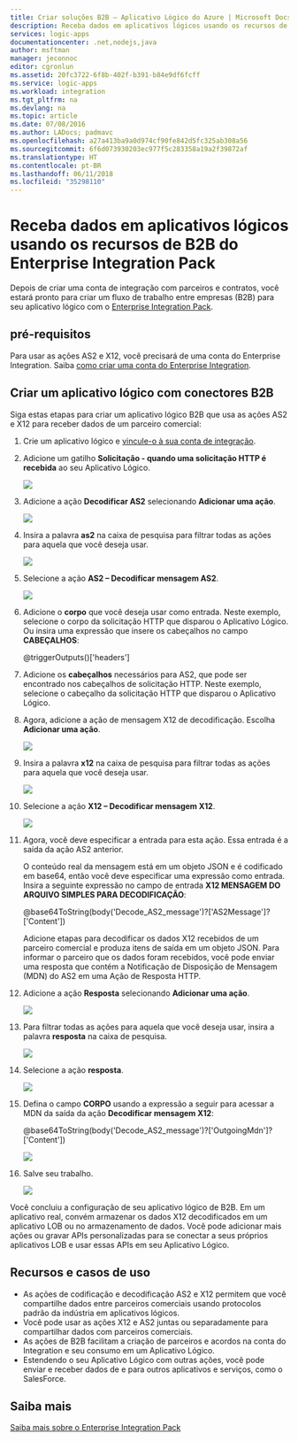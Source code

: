 ```yaml
---
title: Criar soluções B2B – Aplicativo Lógico do Azure | Microsoft Docs
description: Receba dados em aplicativos lógicos usando os recursos de B2B do Enterprise Integration Pack
services: logic-apps
documentationcenter: .net,nodejs,java
author: msftman
manager: jeconnoc
editor: cgronlun
ms.assetid: 20fc3722-6f8b-402f-b391-b84e9df6fcff
ms.service: logic-apps
ms.workload: integration
ms.tgt_pltfrm: na
ms.devlang: na
ms.topic: article
ms.date: 07/08/2016
ms.author: LADocs; padmavc
ms.openlocfilehash: a27a413ba9a0d974cf90fe842d5fc325ab308a56
ms.sourcegitcommit: 6f6d073930203ec977f5c283358a19a2f39872af
ms.translationtype: HT
ms.contentlocale: pt-BR
ms.lasthandoff: 06/11/2018
ms.locfileid: "35298110"
---
```

# <a name="receive-data-in-logic-apps-with-the-b2b-features-in-the-enterprise-integration-pack"></a>Receba dados em aplicativos lógicos usando os recursos de B2B do Enterprise Integration Pack

Depois de criar uma conta de integração com parceiros e contratos, você estará pronto para criar um fluxo de trabalho entre empresas (B2B) para seu aplicativo lógico com o [Enterprise Integration Pack](logic-apps-enterprise-integration-overview.md).

## <a name="prerequisites"></a>pré-requisitos

Para usar as ações AS2 e X12, você precisará de uma conta do Enterprise Integration. Saiba [como criar uma conta do Enterprise Integration](../logic-apps/logic-apps-enterprise-integration-accounts.md).

## <a name="create-a-logic-app-with-b2b-connectors"></a>Criar um aplicativo lógico com conectores B2B

Siga estas etapas para criar um aplicativo lógico B2B que usa as ações AS2 e X12 para receber dados de um parceiro comercial:

1. Crie um aplicativo lógico e [vincule-o à sua conta de integração](../logic-apps/logic-apps-enterprise-integration-accounts.md).

2. Adicione um gatilho **Solicitação - quando uma solicitação HTTP é recebida** ao seu Aplicativo Lógico.

    ![](./media/logic-apps-enterprise-integration-b2b/flatfile-1.png)

3. Adicione a ação **Decodificar AS2** selecionando **Adicionar uma ação**.

    ![](./media/logic-apps-enterprise-integration-b2b/transform-2.png)

4. Insira a palavra **as2** na caixa de pesquisa para filtrar todas as ações para aquela que você deseja usar.

    ![](./media/logic-apps-enterprise-integration-b2b/b2b-5.png)

5. Selecione a ação **AS2 – Decodificar mensagem AS2**.

    ![](./media/logic-apps-enterprise-integration-b2b/b2b-6.png)

6. Adicione o **corpo** que você deseja usar como entrada. Neste exemplo, selecione o corpo da solicitação HTTP que disparou o Aplicativo Lógico. Ou insira uma expressão que insere os cabeçalhos no campo **CABEÇALHOS**:

    @triggerOutputs()['headers']

7. Adicione os **cabeçalhos** necessários para AS2, que pode ser encontrado nos cabeçalhos de solicitação HTTP. Neste exemplo, selecione o cabeçalho da solicitação HTTP que disparou o Aplicativo Lógico.

8. Agora, adicione a ação de mensagem X12 de decodificação. Escolha **Adicionar uma ação**.

    ![](./media/logic-apps-enterprise-integration-b2b/b2b-9.png)

9. Insira a palavra **x12** na caixa de pesquisa para filtrar todas as ações para aquela que você deseja usar.

    ![](./media/logic-apps-enterprise-integration-b2b/b2b-10.png)

10. Selecione a ação **X12 – Decodificar mensagem X12**.

    ![](./media/logic-apps-enterprise-integration-b2b/b2b-as2message.png)

11. Agora, você deve especificar a entrada para esta ação. Essa entrada é a saída da ação AS2 anterior.

    O conteúdo real da mensagem está em um objeto JSON e é codificado em base64, então você deve especificar uma expressão como entrada. 
    Insira a seguinte expressão no campo de entrada **X12 MENSAGEM DO ARQUIVO SIMPLES PARA DECODIFICAÇÃO**:
    
    @base64ToString(body('Decode_AS2_message')?['AS2Message']?['Content'])

    Adicione etapas para decodificar os dados X12 recebidos de um parceiro comercial e produza itens de saída em um objeto JSON. 
    Para informar o parceiro que os dados foram recebidos, você pode enviar uma resposta que contém a Notificação de Disposição de Mensagem (MDN) do AS2 em uma Ação de Resposta HTTP.

12. Adicione a ação **Resposta** selecionando **Adicionar uma ação**.

    ![](./media/logic-apps-enterprise-integration-b2b/b2b-14.png)

13. Para filtrar todas as ações para aquela que você deseja usar, insira a palavra **resposta** na caixa de pesquisa.

    ![](./media/logic-apps-enterprise-integration-b2b/b2b-15.png)

14. Selecione a ação **resposta**.

    ![](./media/logic-apps-enterprise-integration-b2b/b2b-16.png)

15. Defina o campo **CORPO** usando a expressão a seguir para acessar a MDN da saída da ação **Decodificar mensagem X12**:

    @base64ToString(body('Decode_AS2_message')?['OutgoingMdn']?['Content'])

    ![](./media/logic-apps-enterprise-integration-b2b/b2b-17.png)  

16. Salve seu trabalho.

    ![](./media/logic-apps-enterprise-integration-b2b/transform-5.png)  

Você concluiu a configuração de seu aplicativo lógico de B2B. Em um aplicativo real, convém armazenar os dados X12 decodificados em um aplicativo LOB ou no armazenamento de dados. Você pode adicionar mais ações ou gravar APIs personalizadas para se conectar a seus próprios aplicativos LOB e usar essas APIs em seu Aplicativo Lógico.

## <a name="features-and-use-cases"></a>Recursos e casos de uso

* As ações de codificação e decodificação AS2 e X12 permitem que você compartilhe dados entre parceiros comerciais usando protocolos padrão da indústria em aplicativos lógicos.
* Você pode usar as ações X12 e AS2 juntas ou separadamente para compartilhar dados com parceiros comerciais.
* As ações de B2B facilitam a criação de parceiros e acordos na conta do Integration e seu consumo em um Aplicativo Lógico.
* Estendendo o seu Aplicativo Lógico com outras ações, você pode enviar e receber dados de e para outros aplicativos e serviços, como o SalesForce.

## <a name="learn-more"></a>Saiba mais
[Saiba mais sobre o Enterprise Integration Pack](logic-apps-enterprise-integration-overview.md)

